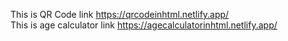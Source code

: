 This is QR Code link https://qrcodeinhtml.netlify.app/                                                                  
This is age calculator link https://agecalculatorinhtml.netlify.app/
